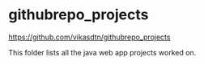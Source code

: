 # githubrepo_projects
https://github.com/vikasdtn/githubrepo_projects

This folder lists all the java web app projects worked on.

